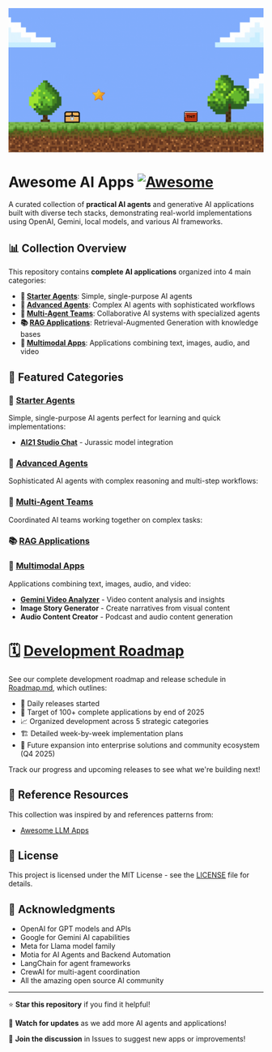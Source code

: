 ![Awesome AI Apps](./docs/images/banner.gif)

# Awesome AI Apps [![Awesome](https://awesome.re/badge.svg)](https://awesome.re)

A curated collection of **practical AI agents** and generative AI applications built with diverse tech stacks, demonstrating real-world implementations using OpenAI, Gemini, local models, and various AI frameworks.

## 📊 Collection Overview

This repository contains **complete AI applications** organized into 4 main categories:

- **🎯 [Starter Agents](./starter-agents/)**: Simple, single-purpose AI agents
- **🧠 [Advanced Agents](./advanced-agents/)**: Complex AI agents with sophisticated workflows  
- **👥 [Multi-Agent Teams](./multi-agent-teams/)**: Collaborative AI systems with specialized agents
- **📚 [RAG Applications](./rag-applications/)**: Retrieval-Augmented Generation with knowledge bases
- **🎨 [Multimodal Apps](./multimodal-apps/)**: Applications combining text, images, audio, and video

## 🚀 Featured Categories

### 🎯 [Starter Agents](./starter-agents/)
Simple, single-purpose AI agents perfect for learning and quick implementations:
- **[AI21 Studio Chat](./starter-agents/ai21-studio-chat/)** - Jurassic model integration

### 🧠 [Advanced Agents](./advanced-agents/)
Sophisticated AI agents with complex reasoning and multi-step workflows:

### 👥 [Multi-Agent Teams](./multi-agent-teams/)
Coordinated AI teams working together on complex tasks:


### 📚 [RAG Applications](./rag-applications/)


### 🎨 [Multimodal Apps](./multimodal-apps/)
Applications combining text, images, audio, and video:
- **[Gemini Video Analyzer](./multimodal-apps/gemini-video-analyzer/)** - Video content analysis and insights
- **Image Story Generator** - Create narratives from visual content
- **Audio Content Creator** - Podcast and audio content generation

# 🗓️ [Development Roadmap](./Roadmap.md)

See our complete development roadmap and release schedule in [Roadmap.md](./Roadmap.md), which outlines:

- 📅 Daily releases started
- 🎯 Target of 100+ complete applications by end of 2025
- 📈 Organized development across 5 strategic categories
- 🏗️ Detailed week-by-week implementation plans
- 🚀 Future expansion into enterprise solutions and community ecosystem (Q4 2025)

Track our progress and upcoming releases to see what we're building next!

## 🔗 Reference Resources

This collection was inspired by and references patterns from:
- [Awesome LLM Apps](https://github.com/Shubhamsaboo/awesome-llm-apps)

## 📄 License

This project is licensed under the MIT License - see the [LICENSE](LICENSE) file for details.

## 🙏 Acknowledgments

- OpenAI for GPT models and APIs
- Google for Gemini AI capabilities
- Meta for Llama model family
- Motia for AI Agents and Backend Automation
- LangChain for agent frameworks
- CrewAI for multi-agent coordination
- All the amazing open source AI community

---

⭐ **Star this repository** if you find it helpful!

🔔 **Watch for updates** as we add more AI agents and applications!

💬 **Join the discussion** in Issues to suggest new apps or improvements!
